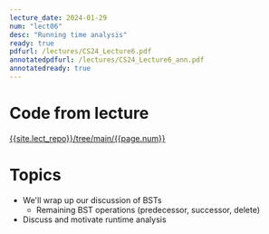 ```yaml
---
lecture_date: 2024-01-29
num: "lect06"
desc: "Running time analysis"
ready: true
pdfurl: /lectures/CS24_Lecture6.pdf
annotatedpdfurl: /lectures/CS24_Lecture6_ann.pdf
annotatedready: true
---
```

# Code from lecture
[{{site.lect_repo}}/tree/main/{{page.num}}]({{site.lect_repo}}/tree/main/{{page.num}})

# Topics
* We'll wrap up our discussion of BSTs
  - Remaining BST operations (predecessor, successor, delete)
* Discuss and motivate runtime analysis